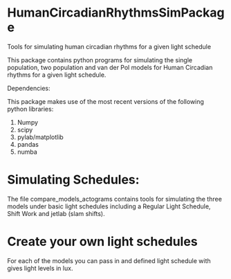 # HumanCircadianRhythmsSimPackage
Tools for simulating human circadian rhythms for a given light schedule


This package contains python programs for simulating the single population, two population and van der Pol models for Human 
Circadian rhythms for a given light schedule. 

Dependencies:

This package makes use of the most recent versions of the following python libraries:

1. Numpy
2. scipy
3. pylab/matplotlib
4. pandas
5. numba

# Simulating Schedules:

The file compare_models_actograms contains tools for simulating the three models under basic light schedules including a Regular Light Schedule, Shift Work and jetlab (slam shifts). 

# Create your own light schedules

For each of the models you can pass in and defined light schedule with gives light levels in lux. 




